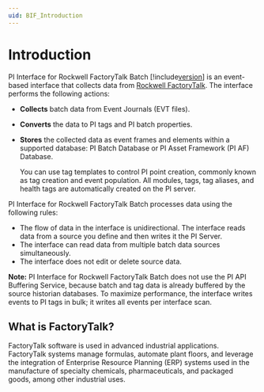 ```yaml
---
uid: BIF_Introduction
---
```


# Introduction 

PI Interface for Rockwell FactoryTalk Batch [!include[version](../includes/product-version.md)] is an event-based interface that collects data from [Rockwell FactoryTalk](#what-is-factorytalk). The interface performs the following actions:

* **Collects** batch data from Event Journals (EVT files).
  
* **Converts** the data to PI tags and PI batch properties.

* **Stores** the collected data as event frames and elements within a supported database: PI Batch Database or PI Asset Framework (PI AF) Database.

    You can use tag templates to control PI point creation, commonly known as tag creation and event population. All modules, tags, tag aliases, and health tags are automatically created on the PI server. 

PI Interface for Rockwell FactoryTalk Batch processes data using the following rules:

* The flow of data in the interface is unidirectional. The interface reads data from a source you define and then writes it the PI Server. 
* The interface can read data from multiple batch data sources simultaneously. 
* The interface does not edit or delete source data.

**Note:** PI Interface for Rockwell FactoryTalk Batch does not use the PI API Buffering Service, because batch and tag data is already buffered by the source historian databases. To maximize performance, the interface writes events to PI tags in bulk; it writes all events per interface scan.

## What is FactoryTalk?

FactoryTalk software is used in advanced industrial applications. FactoryTalk systems manage formulas, automate plant floors, and leverage the integration of Enterprise Resource Planning (ERP) systems used in the manufacture of specialty chemicals, pharmaceuticals, and packaged goods, among other industrial uses.